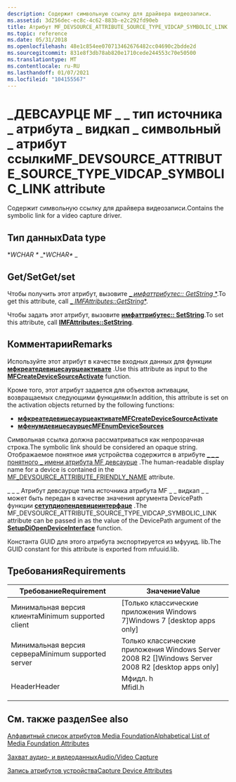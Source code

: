 ```yaml
---
description: Содержит символьную ссылку для драйвера видеозаписи.
ms.assetid: 3d256dec-ec8c-4c62-883b-e2c292fd90eb
title: Атрибут MF_DEVSOURCE_ATTRIBUTE_SOURCE_TYPE_VIDCAP_SYMBOLIC_LINK (Мфидл. h)
ms.topic: reference
ms.date: 05/31/2018
ms.openlocfilehash: 48e1c854ee070713462676482cc04690c2bdde2d
ms.sourcegitcommit: 831e8f3db78ab820e1710cede244553c70e50500
ms.translationtype: MT
ms.contentlocale: ru-RU
ms.lasthandoff: 01/07/2021
ms.locfileid: "104155567"
---
```

# <a name="mf_devsource_attribute_source_type_vidcap_symbolic_link-attribute"></a><span data-ttu-id="54153-103">\_ДЕВСАУРЦЕ MF \_ \_ тип источника \_ атрибута \_ видкап \_ символьный \_ атрибут ссылки</span><span class="sxs-lookup"><span data-stu-id="54153-103">MF\_DEVSOURCE\_ATTRIBUTE\_SOURCE\_TYPE\_VIDCAP\_SYMBOLIC\_LINK attribute</span></span>

<span data-ttu-id="54153-104">Содержит символьную ссылку для драйвера видеозаписи.</span><span class="sxs-lookup"><span data-stu-id="54153-104">Contains the symbolic link for a video capture driver.</span></span>

## <a name="data-type"></a><span data-ttu-id="54153-105">Тип данных</span><span class="sxs-lookup"><span data-stu-id="54153-105">Data type</span></span>

<span data-ttu-id="54153-106">\**WCHAR \** _</span><span class="sxs-lookup"><span data-stu-id="54153-106">\**WCHAR\** _</span></span>

## <a name="getset"></a><span data-ttu-id="54153-107">Get/Set</span><span class="sxs-lookup"><span data-stu-id="54153-107">Get/set</span></span>

<span data-ttu-id="54153-108">Чтобы получить этот атрибут, вызовите [_ *имфаттрибутес:: GetString* \*](/windows/desktop/api/mfobjects/nf-mfobjects-imfattributes-getstring).</span><span class="sxs-lookup"><span data-stu-id="54153-108">To get this attribute, call [_ *IMFAttributes::GetString*\*](/windows/desktop/api/mfobjects/nf-mfobjects-imfattributes-getstring).</span></span>

<span data-ttu-id="54153-109">Чтобы задать этот атрибут, вызовите [**имфаттрибутес:: SetString**](/windows/desktop/api/mfobjects/nf-mfobjects-imfattributes-setstring).</span><span class="sxs-lookup"><span data-stu-id="54153-109">To set this attribute, call [**IMFAttributes::SetString**](/windows/desktop/api/mfobjects/nf-mfobjects-imfattributes-setstring).</span></span>

## <a name="remarks"></a><span data-ttu-id="54153-110">Комментарии</span><span class="sxs-lookup"><span data-stu-id="54153-110">Remarks</span></span>

<span data-ttu-id="54153-111">Используйте этот атрибут в качестве входных данных для функции [**мфкреатедевицесаурцеактивате**](/windows/desktop/api/mfidl/nf-mfidl-mfcreatedevicesourceactivate) .</span><span class="sxs-lookup"><span data-stu-id="54153-111">Use this attribute as input to the [**MFCreateDeviceSourceActivate**](/windows/desktop/api/mfidl/nf-mfidl-mfcreatedevicesourceactivate) function.</span></span>

<span data-ttu-id="54153-112">Кроме того, этот атрибут задается для объектов активации, возвращаемых следующими функциями:</span><span class="sxs-lookup"><span data-stu-id="54153-112">In addition, this attribute is set on the activation objects returned by the following functions:</span></span>

-   [<span data-ttu-id="54153-113">**мфкреатедевицесаурцеактивате**</span><span class="sxs-lookup"><span data-stu-id="54153-113">**MFCreateDeviceSourceActivate**</span></span>](/windows/desktop/api/mfidl/nf-mfidl-mfcreatedevicesourceactivate)
-   [<span data-ttu-id="54153-114">**мфенумдевицесаурцес**</span><span class="sxs-lookup"><span data-stu-id="54153-114">**MFEnumDeviceSources**</span></span>](/windows/desktop/api/mfidl/nf-mfidl-mfenumdevicesources)

<span data-ttu-id="54153-115">Символьная ссылка должна рассматриваться как непрозрачная строка.</span><span class="sxs-lookup"><span data-stu-id="54153-115">The symbolic link should be considered an opaque string.</span></span> <span data-ttu-id="54153-116">Отображаемое понятное имя устройства содержится в атрибуте [ \_ \_ \_ понятного \_ имени атрибута MF девсаурце](mf-devsource-attribute-friendly-name.md) .</span><span class="sxs-lookup"><span data-stu-id="54153-116">The human-readable display name for a device is contained in the [MF\_DEVSOURCE\_ATTRIBUTE\_FRIENDLY\_NAME](mf-devsource-attribute-friendly-name.md) attribute.</span></span>

<span data-ttu-id="54153-117">\_ \_ \_ Атрибут девсаурце типа источника атрибута MF \_ \_ видкап \_ \_ может быть передан в качестве значения аргумента DevicePath функции [**сетупдиопендевицеинтерфаце**](/windows/win32/api/setupapi/nf-setupapi-setupdiopendeviceinterfacea) .</span><span class="sxs-lookup"><span data-stu-id="54153-117">The MF\_DEVSOURCE\_ATTRIBUTE\_SOURCE\_TYPE\_VIDCAP\_SYMBOLIC\_LINK attribute can be passed in as the value of the DevicePath argument of the [**SetupDiOpenDeviceInterface**](/windows/win32/api/setupapi/nf-setupapi-setupdiopendeviceinterfacea) function.</span></span>

<span data-ttu-id="54153-118">Константа GUID для этого атрибута экспортируется из мфууид. lib.</span><span class="sxs-lookup"><span data-stu-id="54153-118">The GUID constant for this attribute is exported from mfuuid.lib.</span></span>

## <a name="requirements"></a><span data-ttu-id="54153-119">Требования</span><span class="sxs-lookup"><span data-stu-id="54153-119">Requirements</span></span>



| <span data-ttu-id="54153-120">Требование</span><span class="sxs-lookup"><span data-stu-id="54153-120">Requirement</span></span> | <span data-ttu-id="54153-121">Значение</span><span class="sxs-lookup"><span data-stu-id="54153-121">Value</span></span> |
|-------------------------------------|------------------------------------------------------------------------------------|
| <span data-ttu-id="54153-122">Минимальная версия клиента</span><span class="sxs-lookup"><span data-stu-id="54153-122">Minimum supported client</span></span><br/> | <span data-ttu-id="54153-123">\[Только классические приложения Windows 7\]</span><span class="sxs-lookup"><span data-stu-id="54153-123">Windows 7 \[desktop apps only\]</span></span><br/>                                         |
| <span data-ttu-id="54153-124">Минимальная версия сервера</span><span class="sxs-lookup"><span data-stu-id="54153-124">Minimum supported server</span></span><br/> | <span data-ttu-id="54153-125">Только классические приложения Windows Server 2008 R2 \[\]</span><span class="sxs-lookup"><span data-stu-id="54153-125">Windows Server 2008 R2 \[desktop apps only\]</span></span><br/>                            |
| <span data-ttu-id="54153-126">Header</span><span class="sxs-lookup"><span data-stu-id="54153-126">Header</span></span><br/>                   | <dl> <span data-ttu-id="54153-127"><dt>Мфидл. h</dt></span><span class="sxs-lookup"><span data-stu-id="54153-127"><dt>Mfidl.h</dt></span></span> </dl> |



## <a name="see-also"></a><span data-ttu-id="54153-128">См. также раздел</span><span class="sxs-lookup"><span data-stu-id="54153-128">See also</span></span>

<dl> <dt>

[<span data-ttu-id="54153-129">Алфавитный список атрибутов Media Foundation</span><span class="sxs-lookup"><span data-stu-id="54153-129">Alphabetical List of Media Foundation Attributes</span></span>](alphabetical-list-of-media-foundation-attributes.md)
</dt> <dt>

[<span data-ttu-id="54153-130">Захват аудио- и видеоданных</span><span class="sxs-lookup"><span data-stu-id="54153-130">Audio/Video Capture</span></span>](audio-video-capture.md)
</dt> <dt>

[<span data-ttu-id="54153-131">Запись атрибутов устройства</span><span class="sxs-lookup"><span data-stu-id="54153-131">Capture Device Attributes</span></span>](capture-device-attributes.md)
</dt> </dl>

 

 
